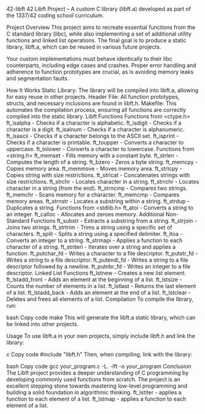42-libft
42 Libft Project – A custom C library (libft.a) developed as part of the 1337/42 coding school curriculum.

Project Overview
This project aims to recreate essential functions from the C standard library (libc), while also implementing a set of additional utility functions and linked list operations. The final goal is to produce a static library, libft.a, which can be reused in various future projects.

Your custom implementations must behave identically to their libc counterparts, including edge cases and crashes. Proper error handling and adherence to function prototypes are crucial, as is avoiding memory leaks and segmentation faults.

How It Works
Static Library: The library will be compiled into libft.a, allowing for easy reuse in other projects.
Header File: All function prototypes, structs, and necessary inclusions are found in libft.h.
Makefile: This automates the compilation process, ensuring all functions are correctly compiled into the static library.
Libft Functions
Functions from <ctype.h>
ft_isalpha - Checks if a character is alphabetic.
ft_isdigit - Checks if a character is a digit.
ft_isalnum - Checks if a character is alphanumeric.
ft_isascii - Checks if a character belongs to the ASCII set.
ft_isprint - Checks if a character is printable.
ft_toupper - Converts a character to uppercase.
ft_tolower - Converts a character to lowercase.
Functions from <string.h>
ft_memset - Fills memory with a constant byte.
ft_strlen - Computes the length of a string.
ft_bzero - Zeros a byte string.
ft_memcpy - Copies memory area.
ft_memmove - Moves memory area.
ft_strlcpy - Copies string with size restrictions.
ft_strlcat - Concatenates strings with size restrictions.
ft_strchr - Locates character in a string.
ft_strrchr - Locates character in a string (from the end).
ft_strncmp - Compares two strings.
ft_memchr - Scans memory for a character.
ft_memcmp - Compares memory areas.
ft_strnstr - Locates a substring within a string.
ft_strdup - Duplicates a string.
Functions from <stdlib.h>
ft_atoi - Converts a string to an integer.
ft_calloc - Allocates and zeroes memory.
Additional Non-Standard Functions
ft_substr - Extracts a substring from a string.
ft_strjoin - Joins two strings.
ft_strtrim - Trims a string using a specific set of characters.
ft_split - Splits a string using a specified delimiter.
ft_itoa - Converts an integer to a string.
ft_strmapi - Applies a function to each character of a string.
ft_striteri - Iterates over a string and applies a function.
ft_putchar_fd - Writes a character to a file descriptor.
ft_putstr_fd - Writes a string to a file descriptor.
ft_putendl_fd - Writes a string to a file descriptor followed by a newline.
ft_putnbr_fd - Writes an integer to a file descriptor.
Linked List Functions
ft_lstnew - Creates a new list element.
ft_lstadd_front - Adds an element at the beginning of a list.
ft_lstsize - Counts the number of elements in a list.
ft_lstlast - Returns the last element of a list.
ft_lstadd_back - Adds an element at the end of a list.
ft_lstclear - Deletes and frees all elements of a list.
Compilation
To compile the library, run:

bash
Copy code
make
This will generate the libft.a static library, which can be linked into other projects.

Usage
To use libft.a in your own projects, simply include libft.h and link the library:

c
Copy code
#include "libft.h"
Then, when compiling, link with the library:

bash
Copy code
gcc your_program.c -L. -lft -o your_program
Conclusion
The Libft project provides a deeper understanding of C programming by developing commonly used functions from scratch. The project is an excellent stepping stone towards mastering low-level programming and building a solid foundation in algorithmic thinking.
ft_lstiter - applies a function to each element of a list.
ft_lstmap - applies a function to each element of a list.
